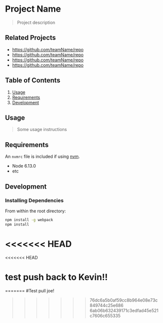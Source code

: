 # Project Name

> Project description

## Related Projects

  - https://github.com/teamName/repo
  - https://github.com/teamName/repo
  - https://github.com/teamName/repo
  - https://github.com/teamName/repo

## Table of Contents

1. [Usage](#Usage)
1. [Requirements](#requirements)
1. [Development](#development)

## Usage

> Some usage instructions

## Requirements

An `nvmrc` file is included if using [nvm](https://github.com/creationix/nvm).

- Node 6.13.0
- etc

## Development

### Installing Dependencies

From within the root directory:

```sh
npm install -g webpack
npm install
```

<<<<<<< HEAD
=======
<<<<<<< HEAD

# test push back to Kevin!!
=======
#Test pull joe!
>>>>>>> 76dc6a5b0af59cc8b964e08e73c849744c25e686
>>>>>>> 6ab06b632439171c3edfad45e521c7606c655335
